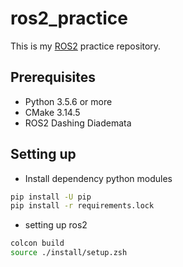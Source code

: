 # ros2_practice

This is my [ROS2](https://index.ros.org/doc/ros2/) practice repository.

## Prerequisites

* Python 3.5.6 or more
* CMake 3.14.5
* ROS2 Dashing Diademata

## Setting up

* Install dependency python modules

```bash
pip install -U pip
pip install -r requirements.lock
```

* setting up ros2

```bash
colcon build
source ./install/setup.zsh 
```